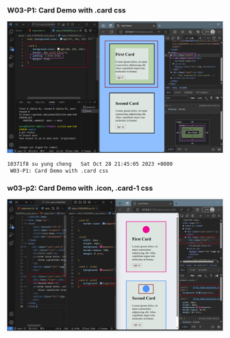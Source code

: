 ### W03-P1: Card Demo with .card css

![](w03-p1.png)
 ```
 10371f8 su yung cheng   Sat Oct 28 21:45:05 2023 +0800 
  W03-P1: Card Demo with .card css
 ```

 ### w03-p2: Card Demo with .icon, .card-1 css

 ![](w03-p2.png)